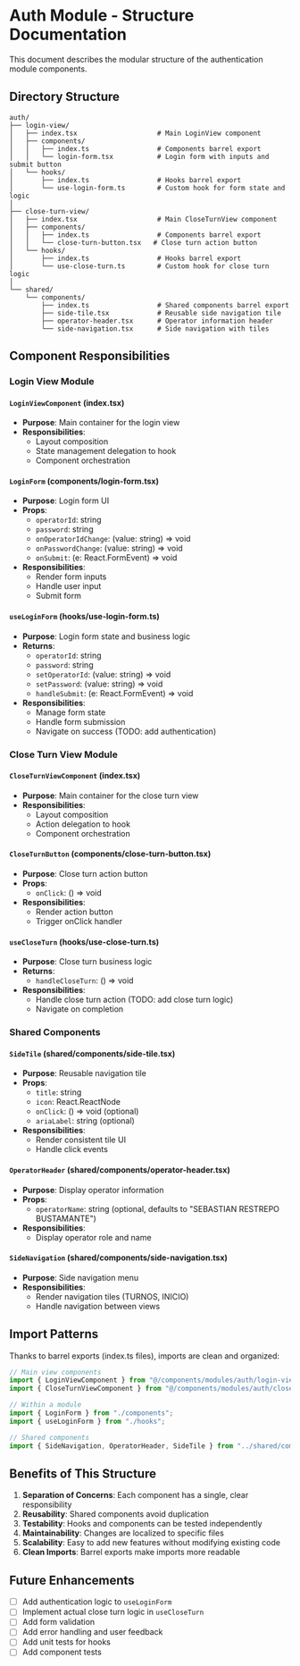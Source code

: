 # Auth Module - Structure Documentation

This document describes the modular structure of the authentication module components.

## Directory Structure

```
auth/
├── login-view/
│   ├── index.tsx                    # Main LoginView component
│   ├── components/
│   │   ├── index.ts                 # Components barrel export
│   │   └── login-form.tsx           # Login form with inputs and submit button
│   └── hooks/
│       ├── index.ts                 # Hooks barrel export
│       └── use-login-form.ts        # Custom hook for form state and logic
│
├── close-turn-view/
│   ├── index.tsx                    # Main CloseTurnView component
│   ├── components/
│   │   ├── index.ts                 # Components barrel export
│   │   └── close-turn-button.tsx   # Close turn action button
│   └── hooks/
│       ├── index.ts                 # Hooks barrel export
│       └── use-close-turn.ts        # Custom hook for close turn logic
│
└── shared/
    └── components/
        ├── index.ts                 # Shared components barrel export
        ├── side-tile.tsx            # Reusable side navigation tile
        ├── operator-header.tsx      # Operator information header
        └── side-navigation.tsx      # Side navigation with tiles
```

## Component Responsibilities

### Login View Module

#### `LoginViewComponent` (index.tsx)
- **Purpose**: Main container for the login view
- **Responsibilities**: 
  - Layout composition
  - State management delegation to hook
  - Component orchestration

#### `LoginForm` (components/login-form.tsx)
- **Purpose**: Login form UI
- **Props**:
  - `operatorId`: string
  - `password`: string
  - `onOperatorIdChange`: (value: string) => void
  - `onPasswordChange`: (value: string) => void
  - `onSubmit`: (e: React.FormEvent) => void
- **Responsibilities**: 
  - Render form inputs
  - Handle user input
  - Submit form

#### `useLoginForm` (hooks/use-login-form.ts)
- **Purpose**: Login form state and business logic
- **Returns**:
  - `operatorId`: string
  - `password`: string
  - `setOperatorId`: (value: string) => void
  - `setPassword`: (value: string) => void
  - `handleSubmit`: (e: React.FormEvent) => void
- **Responsibilities**:
  - Manage form state
  - Handle form submission
  - Navigate on success (TODO: add authentication)

### Close Turn View Module

#### `CloseTurnViewComponent` (index.tsx)
- **Purpose**: Main container for the close turn view
- **Responsibilities**: 
  - Layout composition
  - Action delegation to hook
  - Component orchestration

#### `CloseTurnButton` (components/close-turn-button.tsx)
- **Purpose**: Close turn action button
- **Props**:
  - `onClick`: () => void
- **Responsibilities**: 
  - Render action button
  - Trigger onClick handler

#### `useCloseTurn` (hooks/use-close-turn.ts)
- **Purpose**: Close turn business logic
- **Returns**:
  - `handleCloseTurn`: () => void
- **Responsibilities**:
  - Handle close turn action (TODO: add close turn logic)
  - Navigate on completion

### Shared Components

#### `SideTile` (shared/components/side-tile.tsx)
- **Purpose**: Reusable navigation tile
- **Props**:
  - `title`: string
  - `icon`: React.ReactNode
  - `onClick`: () => void (optional)
  - `ariaLabel`: string (optional)
- **Responsibilities**: 
  - Render consistent tile UI
  - Handle click events

#### `OperatorHeader` (shared/components/operator-header.tsx)
- **Purpose**: Display operator information
- **Props**:
  - `operatorName`: string (optional, defaults to "SEBASTIAN RESTREPO BUSTAMANTE")
- **Responsibilities**: 
  - Display operator role and name

#### `SideNavigation` (shared/components/side-navigation.tsx)
- **Purpose**: Side navigation menu
- **Responsibilities**: 
  - Render navigation tiles (TURNOS, INICIO)
  - Handle navigation between views

## Import Patterns

Thanks to barrel exports (index.ts files), imports are clean and organized:

```typescript
// Main view components
import { LoginViewComponent } from "@/components/modules/auth/login-view";
import { CloseTurnViewComponent } from "@/components/modules/auth/close-turn-view";

// Within a module
import { LoginForm } from "./components";
import { useLoginForm } from "./hooks";

// Shared components
import { SideNavigation, OperatorHeader, SideTile } from "../shared/components";
```

## Benefits of This Structure

1. **Separation of Concerns**: Each component has a single, clear responsibility
2. **Reusability**: Shared components avoid duplication
3. **Testability**: Hooks and components can be tested independently
4. **Maintainability**: Changes are localized to specific files
5. **Scalability**: Easy to add new features without modifying existing code
6. **Clean Imports**: Barrel exports make imports more readable

## Future Enhancements

- [ ] Add authentication logic to `useLoginForm`
- [ ] Implement actual close turn logic in `useCloseTurn`
- [ ] Add form validation
- [ ] Add error handling and user feedback
- [ ] Add unit tests for hooks
- [ ] Add component tests
